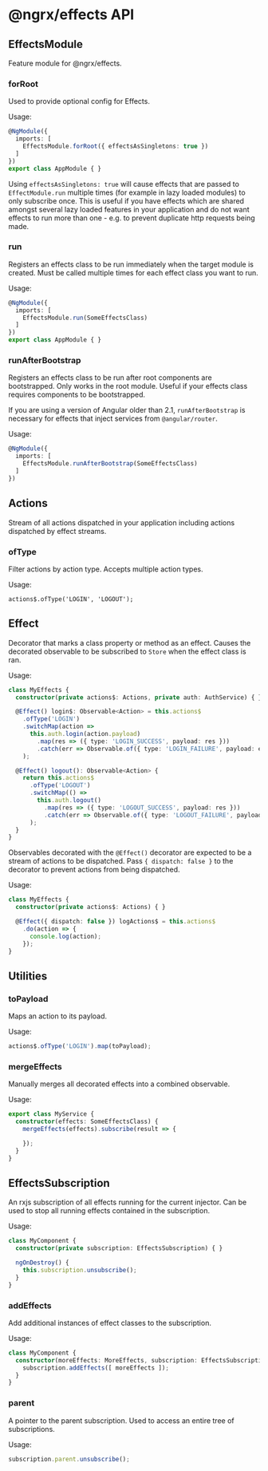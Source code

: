 # @ngrx/effects API



## EffectsModule

Feature module for @ngrx/effects.

### forRoot
Used to provide optional config for Effects.

Usage:
```ts
@NgModule({
  imports: [
    EffectsModule.forRoot({ effectsAsSingletons: true })
  ]
})
export class AppModule { }
```

Using `effectsAsSingletons: true` will cause effects that are passed to
`EffectModule.run` multiple times (for example in lazy loaded modules) to only
subscribe once. This is useful if you have effects which are shared amongst
several lazy loaded features in your application and do not want effects to run
more than one - e.g. to prevent duplicate http requests being made.

### run

Registers an effects class to be run immediately when the target module is
created. Must be called multiple times for each effect class you want to run.

Usage:
```ts
@NgModule({
  imports: [
    EffectsModule.run(SomeEffectsClass)
  ]
})
export class AppModule { }
```

### runAfterBootstrap

Registers an effects class to be run after root components are bootstrapped.
Only works in the root module. Useful if your effects class requires components
to be bootstrapped.

If you are using a version of Angular older than 2.1, `runAfterBootstrap` is
necessary for effects that inject services from `@angular/router`.

Usage:
```ts
@NgModule({
  imports: [
    EffectsModule.runAfterBootstrap(SomeEffectsClass)
  ]
})
```


## Actions

Stream of all actions dispatched in your application including actions
dispatched by effect streams.

### ofType

Filter actions by action type. Accepts multiple action types.

Usage:
```
actions$.ofType('LOGIN', 'LOGOUT');
```


## Effect

Decorator that marks a class property or method as an effect. Causes the
decorated observable to be subscribed to `Store` when the effect class is
ran.

Usage:
```ts
class MyEffects {
  constructor(private actions$: Actions, private auth: AuthService) { }

  @Effect() login$: Observable<Action> = this.actions$
    .ofType('LOGIN')
    .switchMap(action =>
      this.auth.login(action.payload)
        .map(res => ({ type: 'LOGIN_SUCCESS', payload: res }))
        .catch(err => Observable.of({ type: 'LOGIN_FAILURE', payload: err }))
    );

  @Effect() logout(): Observable<Action> {
    return this.actions$
      .ofType('LOGOUT')
      .switchMap(() =>
        this.auth.logout()
          .map(res => ({ type: 'LOGOUT_SUCCESS', payload: res }))
          .catch(err => Observable.of({ type: 'LOGOUT_FAILURE', payload: err }))
      );
  }
}
```

Observables decorated with the `@Effect()` decorator are expected to be a stream
of actions to be dispatched. Pass `{ dispatch: false }` to the decorator to
prevent actions from being dispatched.

Usage:
```ts
class MyEffects {
  constructor(private actions$: Actions) { }

  @Effect({ dispatch: false }) logActions$ = this.actions$
    .do(action => {
      console.log(action);
    });
}
```

## Utilities

### toPayload
Maps an action to its payload.

Usage:
```ts
actions$.ofType('LOGIN').map(toPayload);
```

### mergeEffects
Manually merges all decorated effects into a combined observable.

Usage:
```ts
export class MyService {
  constructor(effects: SomeEffectsClass) {
    mergeEffects(effects).subscribe(result => {

    });
  }
}
```

## EffectsSubscription

An rxjs subscription of all effects running for the current injector. Can be
used to stop all running effects contained in the subscription.

Usage:
```ts
class MyComponent {
  constructor(private subscription: EffectsSubscription) { }

  ngOnDestroy() {
    this.subscription.unsubscribe();
  }
}
```

### addEffects
Add additional instances of effect classes to the subscription.

Usage:
```ts
class MyComponent {
  constructor(moreEffects: MoreEffects, subscription: EffectsSubscription) {
    subscription.addEffects([ moreEffects ]);
  }
}
```

### parent
A pointer to the parent subscription. Used to access an entire tree of
subscriptions.

Usage:
```ts
subscription.parent.unsubscribe();
```
